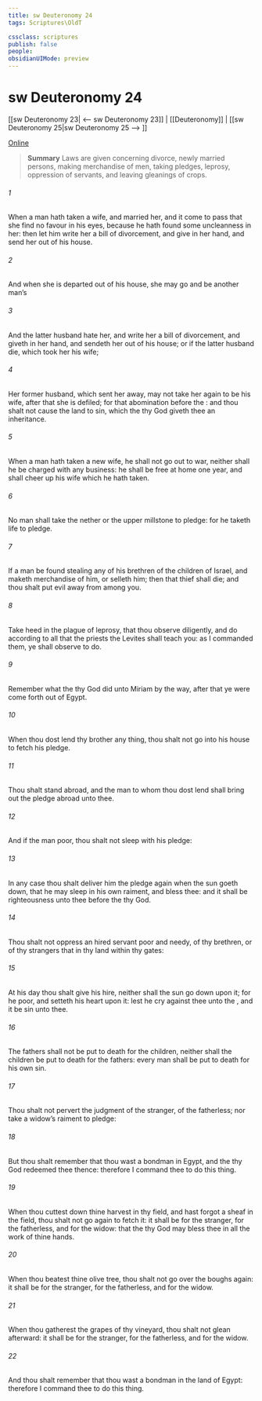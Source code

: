 ```yaml
---
title: sw Deuteronomy 24
tags: Scriptures\OldT

cssclass: scriptures
publish: false
people:
obsidianUIMode: preview
---
```


# sw Deuteronomy 24
[[sw Deuteronomy 23| <-- sw Deuteronomy 23]] | [[Deuteronomy]] | [[sw Deuteronomy 25|sw Deuteronomy 25 --> ]]

[Online](https://churchofjesuschrist.org/study/scriptures/ot/deut/24?lang=eng)

> __Summary__
Laws are given concerning divorce, newly married persons, making merchandise of men, taking pledges, leprosy, oppression of servants, and leaving gleanings of crops.

###### 1 
When a man hath taken a wife, and married her, and it come to pass that she find no favour in his eyes, because he hath found some uncleanness in her: then let him write her a bill of divorcement, and give  in her hand, and send her out of his house.

###### 2 
And when she is departed out of his house, she may go and be another man’s 

###### 3 
And  the latter husband hate her, and write her a bill of divorcement, and giveth  in her hand, and sendeth her out of his house; or if the latter husband die, which took her  his wife;

###### 4 
Her former husband, which sent her away, may not take her again to be his wife, after that she is defiled; for that  abomination before the : and thou shalt not cause the land to sin, which the  thy God giveth thee  an inheritance.

###### 5 
When a man hath taken a new wife, he shall not go out to war, neither shall he be charged with any business:  he shall be free at home one year, and shall cheer up his wife which he hath taken.

###### 6 
No man shall take the nether or the upper millstone to pledge: for he taketh  life to pledge.

###### 7 
If a man be found stealing any of his brethren of the children of Israel, and maketh merchandise of him, or selleth him; then that thief shall die; and thou shalt put evil away from among you.

###### 8 
Take heed in the plague of leprosy, that thou observe diligently, and do according to all that the priests the Levites shall teach you: as I commanded them,  ye shall observe to do.

###### 9 
Remember what the  thy God did unto Miriam by the way, after that ye were come forth out of Egypt.

###### 10 
When thou dost lend thy brother any thing, thou shalt not go into his house to fetch his pledge.

###### 11 
Thou shalt stand abroad, and the man to whom thou dost lend shall bring out the pledge abroad unto thee.

###### 12 
And if the man  poor, thou shalt not sleep with his pledge:

###### 13 
In any case thou shalt deliver him the pledge again when the sun goeth down, that he may sleep in his own raiment, and bless thee: and it shall be righteousness unto thee before the  thy God.

###### 14 
Thou shalt not oppress an hired servant  poor and needy,  of thy brethren, or of thy strangers that  in thy land within thy gates:

###### 15 
At his day thou shalt give  his hire, neither shall the sun go down upon it; for he  poor, and setteth his heart upon it: lest he cry against thee unto the , and it be sin unto thee.

###### 16 
The fathers shall not be put to death for the children, neither shall the children be put to death for the fathers: every man shall be put to death for his own sin.

###### 17 
Thou shalt not pervert the judgment of the stranger,  of the fatherless; nor take a widow’s raiment to pledge:

###### 18 
But thou shalt remember that thou wast a bondman in Egypt, and the  thy God redeemed thee thence: therefore I command thee to do this thing.

###### 19 
When thou cuttest down thine harvest in thy field, and hast forgot a sheaf in the field, thou shalt not go again to fetch it: it shall be for the stranger, for the fatherless, and for the widow: that the  thy God may bless thee in all the work of thine hands.

###### 20 
When thou beatest thine olive tree, thou shalt not go over the boughs again: it shall be for the stranger, for the fatherless, and for the widow.

###### 21 
When thou gatherest the grapes of thy vineyard, thou shalt not glean  afterward: it shall be for the stranger, for the fatherless, and for the widow.

###### 22 
And thou shalt remember that thou wast a bondman in the land of Egypt: therefore I command thee to do this thing.

